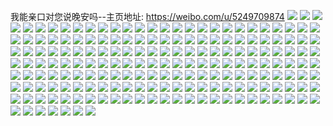 我能亲口对您说晚安吗--主页地址: https://weibo.com/u/5249709874 
![](https://wx4.sinaimg.cn/mw2000/005JhflUly1g5ox957u99j31jk1jkqa5.jpg) 
![](https://wx4.sinaimg.cn/mw2000/005JhflUly1g5lcis6yzqj32801o04qq.jpg) 
![](https://wx4.sinaimg.cn/mw2000/005JhflUly1g5lcioh4b1j31400u0npd.jpg) 
![](https://wx4.sinaimg.cn/mw2000/005JhflUly1g5lcesa7rvj33402c0b29.jpg) 
![](https://wx4.sinaimg.cn/mw2000/005JhflUly1g5lcekxga7j32b32d37vm.jpg) 
![](https://wx4.sinaimg.cn/mw2000/005JhflUly1g5lcefk3w3j32c02c04qp.jpg) 
![](https://wx4.sinaimg.cn/mw2000/005JhflUly1g5lcej1xvnj32ai35pb29.jpg) 
![](https://wx4.sinaimg.cn/mw2000/005JhflUly1g5lch9e0vaj313x0u0b29.jpg) 
![](https://wx4.sinaimg.cn/mw2000/005JhflUly1g5lcfcn162j30yi1pcaei.jpg) 
![](https://wx4.sinaimg.cn/mw2000/005JhflUly1g5lcj5gp01j31o027u4lm.jpg) 
![](https://wx4.sinaimg.cn/mw2000/005JhflUly1g5hv6v2z4aj327u1o04qp.jpg) 
![](https://wx4.sinaimg.cn/mw2000/005JhflUly1g5hv9fmr6fj327u1o01kx.jpg) 
![](https://wx4.sinaimg.cn/mw2000/005JhflUly1g5hv6x32mij327u1o07wh.jpg) 
![](https://wx4.sinaimg.cn/mw2000/005JhflUly1g5hv6wd82xj327u1o04qp.jpg) 
![](https://wx4.sinaimg.cn/mw2000/005JhflUly1g5hv71434pj32c0340e81.jpg) 
![](https://wx4.sinaimg.cn/mw2000/005JhflUly1g59jr0vz5uj32c0340axh.jpg) 
![](https://wx4.sinaimg.cn/mw2000/005JhflUly1g59jrf6l5yj33402c0kjl.jpg) 
![](https://wx4.sinaimg.cn/mw2000/005JhflUly1g59jr2kdl1j33402c0tsa.jpg) 
![](https://wx4.sinaimg.cn/mw2000/005JhflUly1g59jrcbzr0j33402c0b2b.jpg) 
![](https://wx4.sinaimg.cn/mw2000/005JhflUly1g59jrzt5nwj33402c07wh.jpg) 
![](https://wx4.sinaimg.cn/mw2000/005JhflUly1g59jr7umsxj32c0340b2b.jpg) 
![](https://wx4.sinaimg.cn/mw2000/005JhflUly1g59jskc0sgj327u1o07t7.jpg) 
![](https://wx4.sinaimg.cn/mw2000/005JhflUly1g59jrlkc4jj32c03401kx.jpg) 
![](https://wx4.sinaimg.cn/mw2000/005JhflUly1g59jy56l3zj32ab38tnpd.jpg) 
![](https://wx4.sinaimg.cn/mw2000/005JhflUly1g57e1rwpyfj30u00x51kx.jpg) 
![](https://wx4.sinaimg.cn/mw2000/005JhflUly1g55ixynbvnj31o027uqm8.jpg) 
![](https://wx4.sinaimg.cn/mw2000/005JhflUly1g55iy696aej327u1o0qr0.jpg) 
![](https://wx4.sinaimg.cn/mw2000/005JhflUly1g55iy19u12j31o027utw3.jpg) 
![](https://wx4.sinaimg.cn/mw2000/005JhflUly1g55iy3htejj31o027u4i1.jpg) 
![](https://wx4.sinaimg.cn/mw2000/005JhflUly1g55j34etrkj31400u04qp.jpg) 
![](https://wx4.sinaimg.cn/mw2000/005JhflUly1g55iy9w6toj33402c01kx.jpg) 
![](https://wx4.sinaimg.cn/mw2000/005JhflUly1g4y7u1uqvgj31o027u1kx.jpg) 
![](https://wx4.sinaimg.cn/mw2000/005JhflUly1g4y7vzt8hqj30u0140kjl.jpg) 
![](https://wx4.sinaimg.cn/mw2000/005JhflUly1g4y7zwo4n9j30u00w5nh3.jpg) 
![](https://wx4.sinaimg.cn/mw2000/005JhflUly1g4y7tvznqxj30if0wk7ih.jpg) 
![](https://wx4.sinaimg.cn/mw2000/005JhflUly1g4vlbt3s3qj32c0340hdt.jpg) 
![](https://wx4.sinaimg.cn/mw2000/005JhflUly1g4vlbur7p1j30rs15s7h6.jpg) 
![](https://wx4.sinaimg.cn/mw2000/005JhflUly1g4vlbw7zf4j32c02c04qp.jpg) 
![](https://wx4.sinaimg.cn/mw2000/005JhflUly1g4gnjvqha9j30u014qqv5.jpg) 
![](https://wx4.sinaimg.cn/mw2000/005JhflUly1g4exne8ggvj32c02c01g6.jpg) 
![](https://wx4.sinaimg.cn/mw2000/005JhflUly1g4exml8kmpj32c02c0hbn.jpg) 
![](https://wx4.sinaimg.cn/mw2000/005JhflUly1g4exn0vahvj32c02c0qo8.jpg) 
![](https://wx4.sinaimg.cn/mw2000/005JhflUly1g4exm5rr79j32c02c0tvn.jpg) 
![](https://wx4.sinaimg.cn/mw2000/005JhflUly1g4exluzqmcj32c02c0e1r.jpg) 
![](https://wx4.sinaimg.cn/mw2000/005JhflUly1g4exllq4y4j33402c0e81.jpg) 
![](https://wx4.sinaimg.cn/mw2000/005JhflUly1g4dqxfhj26j32c0340ww8.jpg) 
![](https://wx4.sinaimg.cn/mw2000/005JhflUly1g4dqxippo1j31o027unpd.jpg) 
![](https://wx4.sinaimg.cn/mw2000/005JhflUly1g4dqwp1o2lj327u1o01kx.jpg) 
![](https://wx4.sinaimg.cn/mw2000/005JhflUly1g4dqwra59rj327u1o0b29.jpg) 
![](https://wx4.sinaimg.cn/mw2000/005JhflUly1g4dqwl0vxdj30u40u07bv.jpg) 
![](https://wx4.sinaimg.cn/mw2000/005JhflUly1g48wsu1iiwj32c0340hdt.jpg) 
![](https://wx4.sinaimg.cn/mw2000/005JhflUly1g48wrxk7iuj32c02c07um.jpg) 
![](https://wx4.sinaimg.cn/mw2000/005JhflUly1g48wsxng3dj327u1o0b29.jpg) 
![](https://wx4.sinaimg.cn/mw2000/005JhflUly1g48wszivi5j327u1o07wh.jpg) 
![](https://wx4.sinaimg.cn/mw2000/005JhflUly1g48wt24ca3j327u1o07wh.jpg) 
![](https://wx4.sinaimg.cn/mw2000/005JhflUly1g48wt4c6yoj327u1o0e81.jpg) 
![](https://wx4.sinaimg.cn/mw2000/005JhflUly1g48wsv5yasj30ir0irmzf.jpg) 
![](https://wx4.sinaimg.cn/mw2000/005JhflUly1g44jc1xbu7j327u1o04qp.jpg) 
![](https://wx4.sinaimg.cn/mw2000/005JhflUly1g44japhu8dj327u1o07wh.jpg) 
![](https://wx4.sinaimg.cn/mw2000/005JhflUly1g44jai77fxj31o027uhac.jpg) 
![](https://wx4.sinaimg.cn/mw2000/005JhflUly1g44jdaq1qfj30u0140kjl.jpg) 
![](https://wx4.sinaimg.cn/mw2000/005JhflUly1g44jdqw1hzj30u0140kjl.jpg) 
![](https://wx4.sinaimg.cn/mw2000/005JhflUly1g44jel4ow1j30k00l477i.jpg) 
![](https://wx4.sinaimg.cn/mw2000/005JhflUly1g3zuxth1yoj33402c0wzb.jpg) 
![](https://wx4.sinaimg.cn/mw2000/005JhflUly1g3zuyy4cokj30u01hch17.jpg) 
![](https://wx4.sinaimg.cn/mw2000/005JhflUly1g3zuxe9kwbj327u1o04qp.jpg) 
![](https://wx4.sinaimg.cn/mw2000/005JhflUly1g3zuwcskbzj327u1o0tyl.jpg) 
![](https://wx4.sinaimg.cn/mw2000/005JhflUly1g3zuyfxgcrj30yi1pcags.jpg) 
![](https://wx4.sinaimg.cn/mw2000/005JhflUly1g3zuyrsya9j327u1o04qp.jpg) 
![](https://wx4.sinaimg.cn/mw2000/005JhflUly1g3zuybijz4j327u1o04qp.jpg) 
![](https://wx4.sinaimg.cn/mw2000/005JhflUly1g3zuv6owltj327u1o07vw.jpg) 
![](https://wx4.sinaimg.cn/mw2000/005JhflUly1g3zuzbiv87j313x0u01kx.jpg) 
![](https://wx4.sinaimg.cn/mw2000/005JhflUly1g3z86r0hd7j31o027u1kx.jpg) 
![](https://wx4.sinaimg.cn/mw2000/005JhflUly1g3z879v82gj327u1o04qp.jpg) 
![](https://wx4.sinaimg.cn/mw2000/005JhflUly1g3z8715ju9j327u1o04qp.jpg) 
![](https://wx4.sinaimg.cn/mw2000/005JhflUly1g3z868gm3ej327u1o04qp.jpg) 
![](https://wx4.sinaimg.cn/mw2000/005JhflUly1g3z8bncsw2j30u0140kjl.jpg) 
![](https://wx4.sinaimg.cn/mw2000/005JhflUly1g3z87f2dmrj327u1o04qp.jpg) 
![](https://wx4.sinaimg.cn/mw2000/005JhflUly1g3z87n9bq6j327u1o07wh.jpg) 
![](https://wx4.sinaimg.cn/mw2000/005JhflUly1g3z8b0n1pyj327u1o04qp.jpg) 
![](https://wx4.sinaimg.cn/mw2000/005JhflUly1g3z8bo3y1lj30u01emjya.jpg) 
![](https://wx4.sinaimg.cn/mw2000/005JhflUly1g3wfkhjr7aj327u1o0hdt.jpg) 
![](https://wx4.sinaimg.cn/mw2000/005JhflUly1g3uz29sio2j327u1o07wh.jpg) 
![](https://wx4.sinaimg.cn/mw2000/005JhflUly1g3uz1z3f2zj327u1o04qp.jpg) 
![](https://wx4.sinaimg.cn/mw2000/005JhflUly1g3uz1uh4lgj327u1o04qp.jpg) 
![](https://wx4.sinaimg.cn/mw2000/005JhflUly1g3uz2460woj327u1o07wh.jpg) 
![](https://wx4.sinaimg.cn/mw2000/005JhflUly1g3uz2evxjcj32yo1o07wh.jpg) 
![](https://wx4.sinaimg.cn/mw2000/005JhflUly1g3uz2j32ktj31o02yohdt.jpg) 
![](https://wx4.sinaimg.cn/mw2000/005JhflUly1g3uz2n1byjj31o02yob29.jpg) 
![](https://wx4.sinaimg.cn/mw2000/005JhflUly1g3uz2qmhb4j32yo1o01kx.jpg) 
![](https://wx4.sinaimg.cn/mw2000/005JhflUly1g3uz2x5dl1j31o02yo4qq.jpg) 
![](https://wx4.sinaimg.cn/mw2000/005JhflUly1g3seqphv3gj30m80jwgqf.jpg) 
![](https://wx4.sinaimg.cn/mw2000/005JhflUly1g3set2ky1fj32c02c01kx.jpg) 
![](https://wx4.sinaimg.cn/mw2000/005JhflUly1g3sey8f6bzj32c0340b1d.jpg) 
![](https://wx4.sinaimg.cn/mw2000/005JhflUly1g3serd8513j30yi1pc1kz.jpg) 
![](https://wx4.sinaimg.cn/mw2000/005JhflUly1g3sezuiazpj30yi1pc1kz.jpg) 
![](https://wx4.sinaimg.cn/mw2000/005JhflUly1g3sextzcphj30u0140b29.jpg) 
![](https://wx4.sinaimg.cn/mw2000/005JhflUly1g3sey2te3ij31o02yob2a.jpg) 
![](https://wx4.sinaimg.cn/mw2000/005JhflUly1g3qk4uziufj327u1o07wh.jpg) 
![](https://wx4.sinaimg.cn/mw2000/005JhflUly1g3qk4nfob9j327u1o0qr3.jpg) 
![](https://wx4.sinaimg.cn/mw2000/005JhflUly1g3qk6zbgkwj313x0u04ox.jpg) 
![](https://wx4.sinaimg.cn/mw2000/005JhflUly1g3qk4zygtcj327u1o04qp.jpg) 
![](https://wx4.sinaimg.cn/mw2000/005JhflUly1g3qk87513dj30u00u04qp.jpg) 
![](https://wx4.sinaimg.cn/mw2000/005JhflUly1g3qk56a8srj327u1o04qp.jpg) 
![](https://wx4.sinaimg.cn/mw2000/005JhflUly1g3qk5bql6bj327u1o04qp.jpg) 
![](https://wx4.sinaimg.cn/mw2000/005JhflUly1g3qk5k3rhxj327u1o01kx.jpg) 
![](https://wx4.sinaimg.cn/mw2000/005JhflUly1g3qk6geuzoj313x0u0b04.jpg) 
![](https://wx4.sinaimg.cn/mw2000/005JhflUly1g3p96ookapj327u1o0b29.jpg) 
![](https://wx4.sinaimg.cn/mw2000/005JhflUly1g3p95xyylxj327u1o07wh.jpg) 
![](https://wx4.sinaimg.cn/mw2000/005JhflUly1g3p962lzhjj327u1o07wh.jpg) 
![](https://wx4.sinaimg.cn/mw2000/005JhflUly1g3p96dghdcj327u1o0e81.jpg) 
![](https://wx4.sinaimg.cn/mw2000/005JhflUly1g3p9690xymj327u1o0e81.jpg) 
![](https://wx4.sinaimg.cn/mw2000/005JhflUly1g3p95zxtzdj327u1o04qp.jpg) 
![](https://wx4.sinaimg.cn/mw2000/005JhflUly1g3p96ibstcj327u1o07wh.jpg) 
![](https://wx4.sinaimg.cn/mw2000/005JhflUly1g3p965ycpaj327u1o04qp.jpg) 
![](https://wx4.sinaimg.cn/mw2000/005JhflUly1g3p95uworgj327u1o0b29.jpg) 
![](https://wx4.sinaimg.cn/mw2000/005JhflUly1g3o819dc2uj327u1o04l6.jpg) 
![](https://wx4.sinaimg.cn/mw2000/005JhflUly1g3o814jozkj327u1o0txm.jpg) 
![](https://wx4.sinaimg.cn/mw2000/005JhflUly1g3o81bgzwpj327u1o01by.jpg) 
![](https://wx4.sinaimg.cn/mw2000/005JhflUly1g3o81aexu0j327u1o01g4.jpg) 
![](https://wx4.sinaimg.cn/mw2000/005JhflUly1g3o81jec8qj313x0u01kx.jpg) 
![](https://wx4.sinaimg.cn/mw2000/005JhflUly1g3o81d32lfj327u1o0qsl.jpg) 
![](https://wx4.sinaimg.cn/mw2000/005JhflUly1g3o81e1813j327u1o07ti.jpg) 
![](https://wx4.sinaimg.cn/mw2000/005JhflUly1g3o81fwdemj327u1o0e6r.jpg) 
![](https://wx4.sinaimg.cn/mw2000/005JhflUly1g3o817zzkoj32c0340e81.jpg) 
![](https://wx4.sinaimg.cn/mw2000/005JhflUly1g3kz6uhu9gj327u1o04qp.jpg) 
![](https://wx4.sinaimg.cn/mw2000/005JhflUly1g3kz6ttkydj327u1o04qp.jpg) 
![](https://wx4.sinaimg.cn/mw2000/005JhflUly1g3kz6vkdlgj327u1o0b29.jpg) 
![](https://wx4.sinaimg.cn/mw2000/005JhflUly1g3kz6weymdj327u1o01kx.jpg) 
![](https://wx4.sinaimg.cn/mw2000/005JhflUly1g3kz6x55aej327u1o01kx.jpg) 
![](https://wx4.sinaimg.cn/mw2000/005JhflUly1g3kz6xzxh4j327u1o01kx.jpg) 
![](https://wx4.sinaimg.cn/mw2000/005JhflUly1g3kz7439osj32c02c01kx.jpg) 
![](https://wx4.sinaimg.cn/mw2000/005JhflUly1g3kz7fb7uuj32c02c0qv5.jpg) 
![](https://wx4.sinaimg.cn/mw2000/005JhflUly1g3kz7qqhiaj30c80bmdgl.jpg) 
![](https://wx4.sinaimg.cn/mw2000/005JhflUly1g3k9mia23rj327u1o04qp.jpg) 
![](https://wx4.sinaimg.cn/mw2000/005JhflUly1g3k9mnod9qj327u1o0b29.jpg) 
![](https://wx4.sinaimg.cn/mw2000/005JhflUly1g3k9o5wajlj327u1o0hdt.jpg) 
![](https://wx4.sinaimg.cn/mw2000/005JhflUly1g3k9mvbvegj327u1o0e81.jpg) 
![](https://wx4.sinaimg.cn/mw2000/005JhflUly1g3k9ndz7xlj327u1o07wh.jpg) 
![](https://wx4.sinaimg.cn/mw2000/005JhflUly1g3k9n2p8qcj327u1o0hdt.jpg) 
![](https://wx4.sinaimg.cn/mw2000/005JhflUly1g3k9n7tcsnj327u1o04qp.jpg) 
![](https://wx4.sinaimg.cn/mw2000/005JhflUly1g3k9nncdavj32c0340hdt.jpg) 
![](https://wx4.sinaimg.cn/mw2000/005JhflUly1g3k9ntw33cj32c02c0x0f.jpg) 
![](https://wx4.sinaimg.cn/mw2000/005JhflUly1g3ighihflhj327u1o04qp.jpg) 
![](https://wx4.sinaimg.cn/mw2000/005JhflUly1g3ighj1aatj327u1o0b29.jpg) 
![](https://wx4.sinaimg.cn/mw2000/005JhflUly1g3ighjfmcgj327u1o0awv.jpg) 
![](https://wx4.sinaimg.cn/mw2000/005JhflUly1g3ighkldatj31o0280e82.jpg) 
![](https://wx4.sinaimg.cn/mw2000/005JhflUly1g3igi2qrvoj31o027u7wh.jpg) 
![](https://wx4.sinaimg.cn/mw2000/005JhflUly1g3igizpq54j31o0280e82.jpg) 
![](https://wx4.sinaimg.cn/mw2000/005JhflUly1g3gwekhuc0j327u1o01kx.jpg) 
![](https://wx4.sinaimg.cn/mw2000/005JhflUly1g3gwfrpxlgj313x0u0nko.jpg) 
![](https://wx4.sinaimg.cn/mw2000/005JhflUly1g3gwfw069cj313x0u0e4l.jpg) 
![](https://wx4.sinaimg.cn/mw2000/005JhflUly1g3gwejpnncj327u1o04qp.jpg) 
![](https://wx4.sinaimg.cn/mw2000/005JhflUly1g3gwepzvdvj327u1o0qsz.jpg) 
![](https://wx4.sinaimg.cn/mw2000/005JhflUly1g3gwfkcbjyj313x0u0tv4.jpg) 
![](https://wx4.sinaimg.cn/mw2000/005JhflUly1g3gweobtssj327u1o07wh.jpg) 
![](https://wx4.sinaimg.cn/mw2000/005JhflUly1g3gwep3kg3j327u1o01kx.jpg) 
![](https://wx4.sinaimg.cn/mw2000/005JhflUly1g3gwmuurnej30u00u04qp.jpg) 
![](https://wx4.sinaimg.cn/mw2000/005JhflUly1g3ei0zz0zkj30yi0yi7md.jpg) 
![](https://wx4.sinaimg.cn/mw2000/005JhflUly1g3ei141c9vj327u1o0hcv.jpg) 
![](https://wx4.sinaimg.cn/mw2000/005JhflUly1g3ei0xus03j327u1o0e81.jpg) 
![](https://wx4.sinaimg.cn/mw2000/005JhflUly1g3ei16h712j327u1o0tz1.jpg) 
![](https://wx4.sinaimg.cn/mw2000/005JhflUly1g3ei10r51lj30u00u0dn5.jpg) 
![](https://wx4.sinaimg.cn/mw2000/005JhflUly1g2vhb3zu3yj30n70bsq5p.jpg) 
![](https://wx4.sinaimg.cn/mw2000/005JhflUly1g2vhbbe5uuj30ty12adry.jpg) 
![](https://wx4.sinaimg.cn/mw2000/005JhflUly1g2rbwtly1xj31o027uqv5.jpg) 
![](https://wx4.sinaimg.cn/mw2000/005JhflUly1g2rbftenhdj31o027u7wh.jpg) 
![](https://wx4.sinaimg.cn/mw2000/005JhflUly1g2rbijc6g5j328s2h9u0y.jpg) 
![](https://wx4.sinaimg.cn/mw2000/005JhflUly1g25ga1ms13j30yi1pc1ky.jpg) 
![](https://wx4.sinaimg.cn/mw2000/005JhflUly1g1p4ixwkn4j32c02c0b2h.jpg) 
![](https://wx4.sinaimg.cn/mw2000/005JhflUly1g1mxpmwopij32o82o8kjl.jpg) 
![](https://wx4.sinaimg.cn/mw2000/005JhflUly1g1facrdlauj30u00u0h66.jpg) 
![](https://wx4.sinaimg.cn/mw2000/005JhflUly1g1bn4wrw7tj30u00u07ne.jpg) 
![](https://wx4.sinaimg.cn/mw2000/005JhflUly1g1bn470jdlj31o027vu0z.jpg) 
![](https://wx4.sinaimg.cn/mw2000/005JhflUly1g0izqp9sm2j30rs2w9hdv.jpg) 
![](https://wx4.sinaimg.cn/mw2000/005JhflUly1g0j036qo8pj30rs3h3b2c.jpg) 
![](https://wx4.sinaimg.cn/mw2000/005JhflUly1g0iztxvnxsj33402c0qs1.jpg) 
![](https://wx4.sinaimg.cn/mw2000/005JhflUly1g0izu5wu8pj32c03404qp.jpg) 
![](https://wx4.sinaimg.cn/mw2000/005JhflUly1g0iztmqm1lj318g0xa7wi.jpg) 
![](https://wx4.sinaimg.cn/mw2000/005JhflUly1fz8iayev7hj31yk2c0x6p.jpg) 
![](https://wx4.sinaimg.cn/mw2000/005JhflUly1fz7ixqdo3cj30sg0sgmxn.jpg) 
![](https://wx4.sinaimg.cn/mw2000/005JhflUly1fuuiozd3imj30ua0ppq9j.jpg) 
![](https://wx4.sinaimg.cn/mw2000/005JhflUly1fuhm3471whj32c0340hdu.jpg) 
![](https://wx4.sinaimg.cn/mw2000/005JhflUly1fud37v0a06j32c0340x5d.jpg) 
![](https://wx4.sinaimg.cn/mw2000/005JhflUly1fud38c7i52j30yi1a04qq.jpg) 
